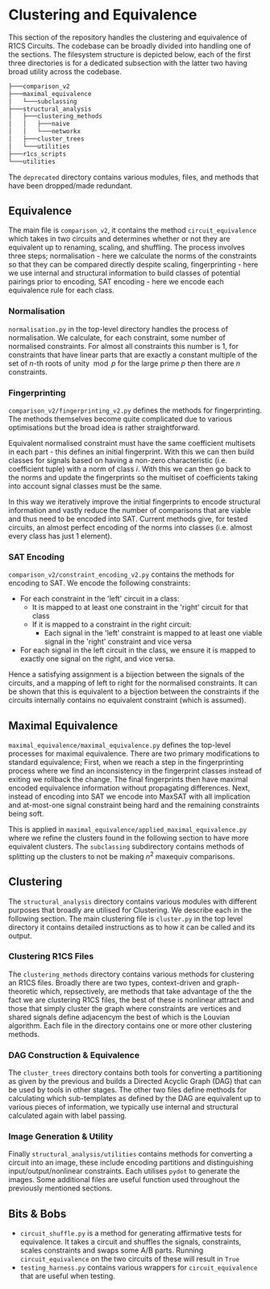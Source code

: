 # Clustering and Equivalence

This section of the repository handles the clustering and equivalence of R1CS Circuits. The codebase can be broadly divided into handling one of the sections. The filesystem structure is depicted below, each of the first three directories is for a dedicated subsection with the latter two having broad utility across the codebase. 
```bash      
├───comparison_v2
├───maximal_equivalence
│   └───subclassing
├───structural_analysis
│   ├───clustering_methods
│   │   ├───naive
│   │   └───networkx
│   ├───cluster_trees
│   └───utilities
├───r1cs_scripts
└───utilities
```
The `deprecated` directory contains various modules, files, and methods that have been dropped/made redundant.

## Equivalence

The main file is `comparison_v2`, it contains the method `circuit_equivalence` which takes in two circuits and determines whether or not they are equivalent up to renaming, scaling, and shuffling. The process involves three steps; normalisation - here we calculate the norms of the constraints so that they can be compared directly despite scaling, fingerprinting - here we use internal and structural information to build classes of potential pairings prior to encoding, SAT encoding - here we encode each equivalence rule for each class.

### Normalisation

`normalisation.py` in the top-level directory handles the process of normalisation. We calculate, for each constraint, some number of normalised constraints. For almost all constraints this number is 1, for constraints that have linear parts that are exactly a constant multiple of the set of $n$-th roots of unity $\bmod p$ for the large prime $p$ then there are $n$ constraints. 

### Fingerprinting

`comparison_v2/fingerprinting_v2.py` defines the methods for fingerprinting. The methods themselves become quite complicated due to various optimisations but the broad idea is rather straightforward. 

Equivalent normalised constraint must have the same coefficient multisets in each part - this defines an initial fingerprint. With this we can then build classes for signals based on having a non-zero characteristic (i.e. coefficient tuple) with a norm of class $i$. With this we can then go back to the norms and update the fingerprints so the multiset of coefficients taking into account signal classes must be the same.

In this way we iteratively improve the initial fingerprints to encode structural information and vastly reduce the number of comparisons that are viable and thus need to be encoded into SAT. Current methods give, for tested circuits, an almost perfect encoding of the norms into classes (i.e. almost every class has just 1 element).

### SAT Encoding

`comparison_v2/constraint_encoding_v2.py` contains the methods for encoding to SAT. We encode the following constraints:
- For each constraint in the 'left' circuit in a class:
    - It is mapped to at least one constraint in the 'right' circuit for that class
    - If it is mapped to a constraint in the right circuit:
        - Each signal in the 'left' constraint is mapped to at least one viable signal in the 'right' constraint and vice versa
- For each signal in the left circuit in the class, we ensure it is mapped to exactly one signal on the right, and vice versa.

Hence a satisfying assignment is a bijection between the signals of the circuits, and a mapping of left to right for the normalised constraints. It can be shown that this is equivalent to a bijection between the constraints if the circuits internally contains no equivalent constraint (which is assumed).

## Maximal Equivalence

`maximal_equivalence/maximal_equivalence.py` defines the top-level processes for maximal equivalence. There are two primary modifications to standard equivalence; First, when we reach a step in the fingerprinting process where we find an inconsistency in the fingerprint classes instead of exiting we rollback the change. The final fingerprints then have maximal encoded equivalence information without propagating differences. Next, instead of encoding into SAT we encode into MaxSAT with all implication and at-most-one signal constraint being hard and the remaining constraints being soft.

This is applied in `maximal_equivalence/applied_maximal_equivalence.py` where we refine the clusters found in the following section to have more equivalent clusters. The `subclassing` subdirectory contains methods of splitting up the clusters to not be making $n^2$ maxequiv comparisons.

## Clustering

The `structural_analysis` directory contains various modules with different purposes that broadly are utilised for Clustering. We describe each in the following section. The main clustering file is `cluster.py` in the top level directory it contains detailed instructions as to how it can be called and its output.

### Clustering R1CS Files

The `clustering_methods` directory contains various methods for clustering an R1CS files. Broadly there are two types, context-driven and graph-theoretic which, repsectively, are methods that take advantage of the the fact we are clustering R1CS files, the best of these is nonlinear attract and those that simply cluster the graph where constraints are vertices and shared signals define adjacencym the best of which is the Louvian algorithm. Each file in the directory contains one or more other clustering methods.

### DAG Construction & Equivalence

The `cluster_trees` directory contains both tools for converting a partitioning as given by the previous and builds a Directed Acyclic Graph (DAG) that can be used by tools in other stages. The other two files define methods for calculating which sub-templates as defined by the DAG are equivalent up to various pieces of information, we typically use internal and structural calculated again with label passing.

### Image Generation & Utility

Finally `structural_analysis/utilities` contains methods for converting a circuit into an image, these include encoding partitions and distinguishing input/output/nonlinear constraints. Each utilises `pydot` to generate the images.
Some additional files are useful function used throughout the previously mentioned sections.

## Bits & Bobs

- `circuit_shuffle.py` is a method for generating affirmative tests for equivalence. It takes a circuit and shuffles the signals, constraints, scales constraints and swaps some A/B parts. Running `circuit_equivalence` on the two circuits of these will result in `True`
- `testing_harness.py` contains various wrappers for `circuit_equivalence` that are useful when testing.
